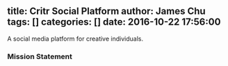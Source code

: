 title: Critr Social Platform
author: James Chu
tags: []
categories: []
date: 2016-10-22 17:56:00
---
A social media platform for creative individuals.

### Mission Statement
